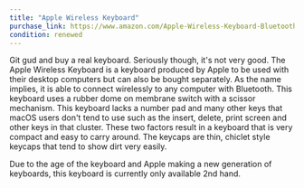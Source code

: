 ```yaml
---
title: "Apple Wireless Keyboard"
purchase_link: https://www.amazon.com/Apple-Wireless-Keyboard-Bluetooth-Refurbished/dp/B0146YF1FO
condition: renewed
---
```


Git gud and buy a real keyboard. Seriously though, it's not very good. The Apple Wireless Keyboard is a keyboard produced by Apple to be used with their desktop computers but can also be bought separately. As the name implies, it is able to connect wirelessly to any computer with Bluetooth. This keyboard uses a rubber dome on membrane switch with a scissor mechanism. This keyboard lacks a number pad and many other keys that macOS users don't tend to use such as the insert, delete, print screen and other keys in that cluster. These two factors result in a keyboard that is very compact and easy to carry around. The keycaps are thin, chiclet style keycaps that tend to show dirt very easily. 

Due to the age of the keyboard and Apple making a new generation of keyboards, this keyboard is currently only available 2nd hand.
